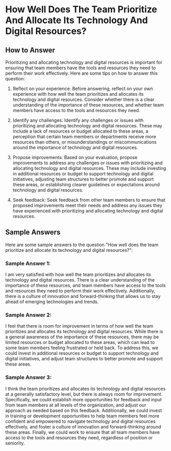 How Well Does The Team Prioritize And Allocate Its Technology And Digital Resources?
===========================================================================================================

How to Answer
-------------

Prioritizing and allocating technology and digital resources is important for ensuring that team members have the tools and resources they need to perform their work effectively. Here are some tips on how to answer this question:

1. Reflect on your experience: Before answering, reflect on your own experience with how well the team prioritizes and allocates its technology and digital resources. Consider whether there is a clear understanding of the importance of these resources, and whether team members have access to the tools and resources they need.

2. Identify any challenges: Identify any challenges or issues with prioritizing and allocating technology and digital resources. These may include a lack of resources or budget allocated to these areas, a perception that certain team members or departments receive more resources than others, or misunderstandings or miscommunications around the importance of technology and digital resources.

3. Propose improvements: Based on your evaluation, propose improvements to address any challenges or issues with prioritizing and allocating technology and digital resources. These may include investing in additional resources or budget to support technology and digital initiatives, adjusting team structures to better promote and support these areas, or establishing clearer guidelines or expectations around technology and digital resources.

4. Seek feedback: Seek feedback from other team members to ensure that proposed improvements meet their needs and address any issues they have experienced with prioritizing and allocating technology and digital resources.

Sample Answers
--------------

Here are some sample answers to the question "How well does the team prioritize and allocate its technology and digital resources?":

### Sample Answer 1:

I am very satisfied with how well the team prioritizes and allocates its technology and digital resources. There is a clear understanding of the importance of these resources, and team members have access to the tools and resources they need to perform their work effectively. Additionally, there is a culture of innovation and forward-thinking that allows us to stay ahead of emerging technologies and trends.

### Sample Answer 2:

I feel that there is room for improvement in terms of how well the team prioritizes and allocates its technology and digital resources. While there is a general awareness of the importance of these resources, there may be limited resources or budget allocated to these areas, which can lead to some team members feeling frustrated or held back. To address this, we could invest in additional resources or budget to support technology and digital initiatives, and adjust team structures to better promote and support these areas.

### Sample Answer 3:

I think the team prioritizes and allocates its technology and digital resources at a generally satisfactory level, but there is always room for improvement. Specifically, we could establish more opportunities for feedback and input from team members at all levels of the organization, and adjust our approach as needed based on this feedback. Additionally, we could invest in training or development opportunities to help team members feel more confident and empowered to navigate technology and digital resources effectively, and foster a culture of innovation and forward-thinking around these areas. Finally, we could work to ensure that all team members have access to the tools and resources they need, regardless of position or seniority.
